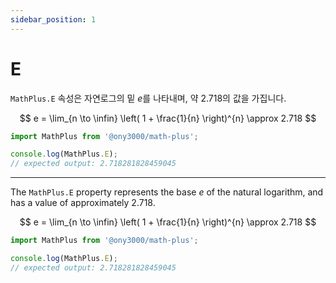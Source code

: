 ```yaml
---
sidebar_position: 1
---
```


# E

`MathPlus.E` 속성은 자연로그의 밑 $e$를 나타내며, 약 2.718의 값을 가집니다.

$$
e = \lim_{n \to \infin} \left( 1 + \frac{1}{n} \right)^{n} \approx 2.718
$$

```javascript
import MathPlus from '@ony3000/math-plus';

console.log(MathPlus.E);
// expected output: 2.718281828459045
```

---

The `MathPlus.E` property represents the base $e$ of the natural logarithm, and has a value of approximately 2.718.

$$
e = \lim_{n \to \infin} \left( 1 + \frac{1}{n} \right)^{n} \approx 2.718
$$

```javascript
import MathPlus from '@ony3000/math-plus';

console.log(MathPlus.E);
// expected output: 2.718281828459045
```
